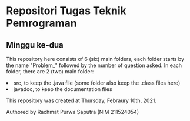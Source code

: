 # Repositori Tugas Teknik Pemrograman
<h2> Minggu ke-dua </h2>

This repository here consists of 6 (six) main folders, each folder starts by the name "Problem_" followed by the number of question asked.
In each folder, there are 2 (two) main folder:
<li> src, to keep the .java file (some folder also keep the .class files here)
<li> javadoc, to keep the documentation files

  <p>This repository was created at Thursday, Febraury 10th, 2021.</p>
Authored by Rachmat Purwa Saputra (NIM 211524054)
